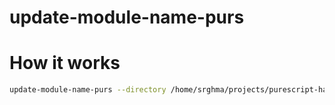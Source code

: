 # update-module-name-purs

# How it works

```sh
update-module-name-purs --directory /home/srghma/projects/purescript-halogen-nextjs/app
```
